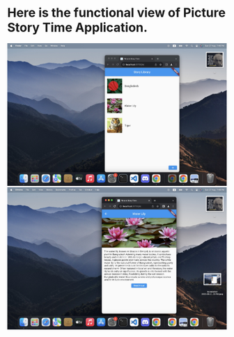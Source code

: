# Here is the functional view of Picture Story Time Application.

![image](https://github.com/Shakil-RU/Picture-Story-Time-App/blob/main/img/Screenshot%202023-08-27%20at%207.46.33%20PM.jpeg)
![image](https://github.com/Shakil-RU/Picture-Story-Time-App/blob/main/img/Screenshot%202023-08-27%20at%207.48.46%20PM.jpeg)

